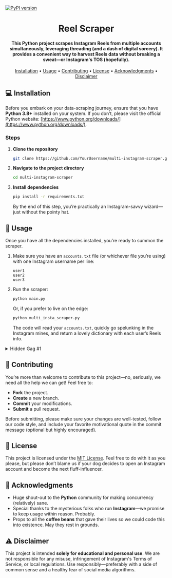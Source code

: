 [![PyPI version](https://img.shields.io/pypi/v/reelscraper.svg)](https://pypi.org/project/reelscraper/)

<h1 align="center">
  Reel Scraper
  <br>
</h1>

<h4 align="center">
This Python project scrapes Instagram Reels from multiple accounts simultaneously, leveraging threading (and a dash of digital sorcery). It provides a convenient way to harvest Reels data without breaking a sweat—or Instagram's TOS (hopefully).
</h4>

<p align="center">
  <a href="#-installation">Installation</a> •
  <a href="#-usage">Usage</a> •
  <a href="#-contributing">Contributing</a> •
  <a href="#-license">License</a> •
  <a href="#-acknowledgments">Acknowledgments</a> •
  <a href="#-disclaimer">Disclaimer</a>
</p>

## 💻 Installation

Before you embark on your data-scraping journey, ensure that you have **Python 3.8+** installed on your system. If you don’t, please visit the official Python website: [https://www.python.org/downloads/](https://www.python.org/downloads/).  

### Steps

1. **Clone the repository**  
   ```bash
   git clone https://github.com/YourUsername/multi-instagram-scraper.git
   ```
2. **Navigate to the project directory**  
   ```bash
   cd multi-instagram-scraper
   ```
3. **Install dependencies**  
   ```bash
   pip install -r requirements.txt
   ```
   By the end of this step, you’re practically an Instagram-savvy wizard—just without the pointy hat.

## 🚀 Usage

Once you have all the dependencies installed, you’re ready to summon the scraper.

1. Make sure you have an `accounts.txt` file (or whichever file you’re using) with one Instagram username per line:
   ```
   user1
   user2
   user3
   ```
2. Run the scraper:
   ```bash
   python main.py
   ```
   Or, if you prefer to live on the edge:
   ```bash
   python multi_insta_scraper.py
   ```
   The code will read your `accounts.txt`, quickly go spelunking in the Instagram mines, and return a lovely dictionary with each user’s Reels info.

<details>
  <summary>Hidden Gag #1</summary>
  If you hear ominous chanting coming from your terminal—don’t worry, it’s just the concurrency demons hard at work.
</details>

## 🤝 Contributing

You’re more than welcome to contribute to this project—no, seriously, we need all the help we can get! Feel free to:

- **Fork** the project.
- **Create** a new branch.
- **Commit** your modifications.
- **Submit** a pull request.

Before submitting, please make sure your changes are well-tested, follow our code style, and include your favorite motivational quote in the commit message (optional but highly encouraged).

## 📄 License

This project is licensed under the [MIT License](https://github.com/andreaaazo/reelscrape/blob/master/LICENSE.txt). Feel free to do with it as you please, but please don’t blame us if your dog decides to open an Instagram account and become the next fluff-influencer.

## 🙏 Acknowledgments

- Huge shout-out to the **Python** community for making concurrency (relatively) sane.
- Special thanks to the mysterious folks who run **Instagram**—we promise to keep usage within reason. Probably.
- Props to all the **coffee beans** that gave their lives so we could code this into existence. May they rest in grounds.

## ⚠ Disclaimer

This project is intended **solely for educational and personal use**. We are not responsible for any misuse, infringement of Instagram's Terms of Service, or local regulations. Use responsibly—preferably with a side of common sense and a healthy fear of social media algorithms.
```
